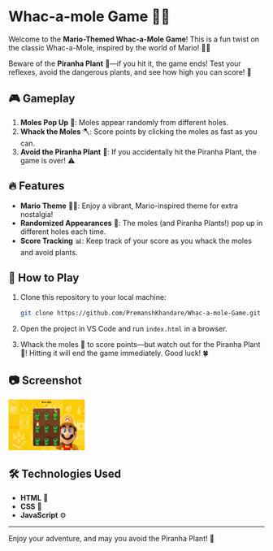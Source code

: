 # Whac-a-mole Game 🌟🍄

Welcome to the **Mario-Themed Whac-a-Mole Game**! This is a fun twist on the classic Whac-a-Mole, inspired by the world of Mario! 👾💥 

Beware of the **Piranha Plant** 🌱—if you hit it, the game ends! Test your reflexes, avoid the dangerous plants, and see how high you can score! 🌟

## 🎮 Gameplay

1. **Moles Pop Up** 🐹: Moles appear randomly from different holes.
2. **Whack the Moles** 🪓: Score points by clicking the moles as fast as you can.
3. **Avoid the Piranha Plant** 🌱: If you accidentally hit the Piranha Plant, the game is over! ⚠️

## 🔥 Features

- **Mario Theme** 🍄🎩: Enjoy a vibrant, Mario-inspired theme for extra nostalgia!
- **Randomized Appearances** 💫: The moles (and Piranha Plants!) pop up in different holes each time.
- **Score Tracking** 📊: Keep track of your score as you whack the moles and avoid plants.

## 🚀 How to Play

1. Clone this repository to your local machine:
   ```bash
   git clone https://github.com/PremanshKhandare/Whac-a-mole-Game.git
   ```
   
2. Open the project in VS Code and run `index.html` in a browser.

3. Whack the moles 🐹 to score points—but watch out for the Piranha Plant 🌱! Hitting it will end the game immediately. Good luck! 🍀

## 📷 Screenshot
<img src="./Screenshot.png" alt="Screenshot 1" style="width: 150px; height: 100px;"/>

## 🛠️ Technologies Used

- **HTML** 📝
- **CSS** 🎨
- **JavaScript** ⚙️

---

Enjoy your adventure, and may you avoid the Piranha Plant! 🍄
